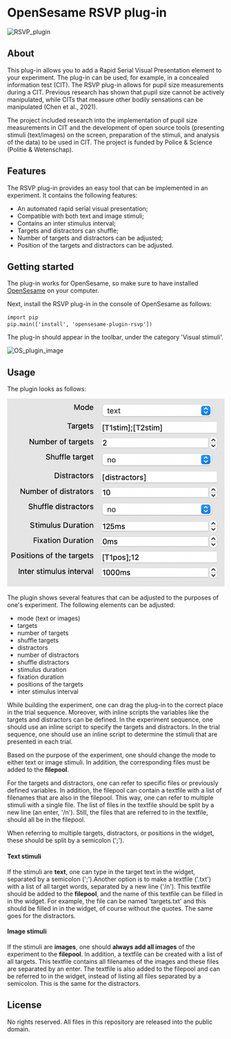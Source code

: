 # OpenSesame RSVP plug-in

![RSVP_plugin](/opensesame_plugins/RSVP_plugin/RSVP_plugin_large.png)

## About

This plug-in allows you to add a Rapid Serial Visual Presentation element to your experiment.
The plug-in can be used, for example, in a concealed information test (CIT). The RSVP plug-in
allows for pupil size measurements during a CIT. Previous research has shown that pupil size 
cannot be actively manipulated, while CITs that measure other bodily sensations can be 
manipulated (Chen et al., 2021). 

The project included research into the implementation of pupil size measurements in CIT and
the development of open source tools (presenting stimuli (text/images) on the screen, 
preparation of the stimuli, and analysis of the data) to be used in CIT. The project is 
funded by Police & Science (Politie & Wetenschap). 

## Features
The RSVP plug-in provides an easy tool that can be implemented in an experiment. It contains
the following features:
* An automated rapid serial visual presentation;
* Compatible with both text and image stimuli;
* Contains an inter stimulus interval;
* Targets and distractors can shuffle;
* Number of targets and distractors can be adjusted;
* Position of the targets and distractors can be adjusted.

## Getting started
The plug-in works for OpenSesame, so make sure to have installed [OpenSesame](https://osdoc.cogsci.nl/3.2/download) on your computer.

Next, install the RSVP plug-in in the console of OpenSesame as follows:
```
import pip
pip.main(['install', 'opensesame-plugin-rsvp'])
```

The plug-in should appear in the toolbar, under the category 'Visual stimuli'. 

<img width="356" alt="OS_plugin_image" src="https://user-images.githubusercontent.com/99414733/173846109-1f5c93a3-07ab-4c86-a0e1-96cd4f6ded25.png">

## Usage

The plugin looks as follows:

![GUI](/GUI.png)

The plugin shows several features that can be adjusted to the purposes of one's experiment. The 
following elements can be adjusted:
* mode (text or images)
* targets
* number of targets
* shuffle targets
* distractors
* number of distractors
* shuffle distractors
* stimulus duration
* fixation duration
* positions of the targets
* inter stimulus interval

While building the experiment, one can drag the plug-in to the correct place in the trial
sequence.  Moreover, with inline scripts the variables like the targets and distractors can be
defined. In the experiment sequence, one should use an inline script to specify the targets 
and distractors. In the trial sequence, one should use an inline script to determine the 
stimuli that are presented in each trial. 

Based on the purpose of the experiment, one should change the mode to either text or image
stimuli. In addition, the corresponding files must be added to the **filepool**. 

For the targets and distractors, one can refer to specific files or previously defined 
variables. In addition, the filepool can contain a textfile with a list of filenames that are 
also in the filepool. This way, one can refer to multiple stimuli with a single file. The list 
of files in the textfile should be split by a new line (an enter, '/n'). Still, the files that 
are referred to in the textfile, should all be in the filepool.

When referring to multiple targets, distractors, or positions in the widget, these should be
split by a semicolon (';').

#### Text stimuli
If the stimuli are **text**, one can type in the target text in the widget, separated by a 
semicolon (';').Another option is to make a textfile ('.txt') with a list of all target words, 
separated by a new line ('/n'). This textfile should be added to the **filepool**, and the 
name of this textfile can be filled in in the widget. For example, the file can be named 
'targets.txt' and this should be filled in in the widget, of course without the quotes. The same 
goes for the distractors.

#### Image stimuli
If the stimuli are **images**, one should **always add all images** of the experiment to the 
**filepool**. In addition, a textfile can be created with a list of all targets. This textfile 
contains all filenames of the images and these files are separated by an enter. The textfile is 
also added to the filepool and can be referred to in the widget, instead of listing all files 
separated by a semicolon. This is the same for the distractors.

## License

No rights reserved. All files in this repository are released into the public domain.


